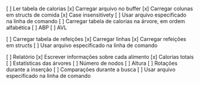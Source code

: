 [ ] Ler tabela de calorias
    [x] Carregar arquivo no buffer
    [x] Carregar colunas em structs de comida
    [x] Case insensitivety
    [ ] Usar arquivo especificado na linha de comando
    [ ] Carregar tabela de calorias na árvore, em ordem alfabética
        [ ] ABP
        [ ] AVL

[ ] Carregar tabela de refeições
    [x] Carregar linhas
    [x] Carregar refeições em structs
    [ ] Usar arquivo especificado na linha de comando

[ ] Relatório
    [x] Escrever informações sobre cada alimento
    [x] Calorias totais
    [ ] Estatísticas das árvores
        [ ] Número de nodos
        [ ] Altura
        [ ] Rotações durante a inserção
        [ ] Comparações durante a busca
    [ ] Usar arquivo especificado na linha de comando